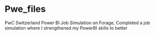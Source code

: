 # Pwe_files
PwC Switzerland Power BI Job Simulation on Forage, Completed a job simulation where I strengthened my PowerBI skills to better  

